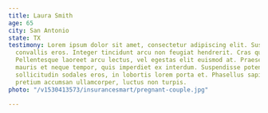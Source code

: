 ```yaml
---
title: Laura Smith
age: 65
city: San Antonio
state: TX
testimony: Lorem ipsum dolor sit amet, consectetur adipiscing elit. Suspendisse eu
  convallis eros. Integer tincidunt arcu non feugiat hendrerit. Cras quis tempor tortor.
  Pellentesque laoreet arcu lectus, vel egestas elit euismod at. Praesent vehicula
  mauris et neque tempor, quis imperdiet ex interdum. Suspendisse potenti. Quisque
  sollicitudin sodales eros, in lobortis lorem porta et. Phasellus sapien sem, dignissim
  pretium accumsan ullamcorper, luctus non turpis.
photo: "/v1530413573/insurancesmart/pregnant-couple.jpg"

---
```

